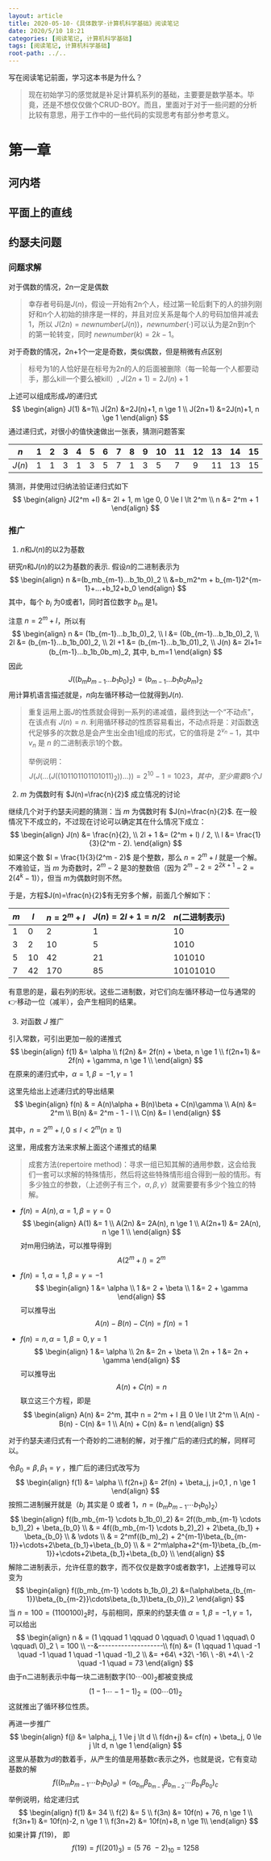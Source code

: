 ```yaml
---
layout: article
title: 2020-05-10-《具体数学-计算机科学基础》阅读笔记
date: 2020/5/10 18:21
categories: [阅读笔记, 计算机科学基础]
tags: [阅读笔记, 计算机科学基础]
root-path: ../..
---
```


写在阅读笔记前面，学习这本书是为什么？

> 现在初始学习的感觉就是补足计算机系列的基础，主要要是数学基本。毕竟，还是不想仅仅做个CRUD-BOY。而且，里面对于对于一些问题的分析比较有意思，用于工作中的一些代码的实现思考有部分参考意义。

# 第一章

## 河内塔

## 平面上的直线

## 约瑟夫问题

### 问题求解

对于偶数的情况，2n一定是偶数

> 幸存者号码是$J(n)$，假设一开始有2n个人，经过第一轮后剩下的人的排列刚好和n个人初始的排序是一样的，并且对应关系是每个人的号码加倍并减去1，所以 $J(2n)=newnumber(J(n))$，$newnumber(\cdot)$可以认为是2n到n个的第一轮转变，同时 $newnumber(k)=2k-1$。

对于奇数的情况，2n+1个一定是奇数，类似偶数，但是稍微有点区别

> 标号为1的人恰好是在标号为2n的人的后面被删除（每一轮每一个人都要动手，那么kill一个要么被kill）, $J(2n+1)=2J(n)+1$

上述可以组成形成$J$的递归式 
$$
\begin{align}
J(1) &=1\\
J(2n) &=2J(n)+1, n \ge 1 \\
J(2n+1) &=2J(n)+1, n \ge 1
\end{align}
$$
通过递归式，对很小的值快速做出一张表，猜测问题答案

| $n$    | 1    | 2    | 3    | 4    | 5    | 6    | 7    | 8    | 9    | 10   | 11   | 12   | 13   | 14   | 15   | 16   |
| ------ | ---- | ---- | ---- | ---- | ---- | ---- | ---- | ---- | ---- | ---- | ---- | ---- | ---- | ---- | ---- | ---- |
| $J(n)$ | 1    | 1    | 3    | 1    | 3    | 5    | 7    | 1    | 3    | 5    | 7    | 9    | 11   | 13   | 15   | 1    |

猜测，并使用过归纳法验证递归式如下
$$
\begin{align}
J(2^m +l) &= 2l + 1, m \ge 0, 0 \le l \lt 2^m \\
n &= 2^m + 1
\end{align}
$$

### 推广

1. $n$和$J(n)$的以2为基数

研究$n$和$J(n)$的以2为基数的表示. 假设$n$的二进制表示为
$$
\begin{align}
n &=(b_mb_{m-1}...b_1b_0)_2 \\ 
  &=b_m2^m + b_{m-1}2^{m-1}+...+b_12+b_0
\end{align}
$$
其中，每个 $b_i$ 为0或者1，同时首位数字 $b_m$ 是1。

注意 $n=2^m+l$，所以有
$$
\begin{align}
n &= (1b_{m-1}...b_1b_0)_2, \\
l &= (0b_{m-1}...b_1b_0)_2, \\
2l &= (b_{m-1}...b_1b_00)_2, \\
2l +1 &= (b_{m-1}...b_1b_01)_2, \\
J(n) &= 2l+1= (b_{m-1}...b_1b_0b_m)_2, 其中, b_m=1
\end{align}
$$
因此
$$
J((b_mb_{m-1}...b_1b_0)_2) = (b_{m-1}...b_1b_0b_m)_2
$$
用计算机语言描述就是，$n$向左循环移动一位就得到$J(n)$.

> 重复运用上面$J$的性质就会得到一系列的递减值，最终到达一个“不动点”，在该点有 $J(n)=n$. 利用循环移动的性质容易看出，不动点将是：对函数迭代足够多的次数总是会产生出全由1组成的形式，它的值将是 $2^{v_n}-1$，其中 $v_n$ 是 $n$ 的二进制表示1的个数。
>
> 举例说明：
> $$
> J(J(...(J((101101101101011)_2))...))=2^{10}-1=1023，其中，至少需要8个J
> $$

2. $m$ 为偶数时有 $J(n)=\frac{n}{2}$ 成立情况的讨论

继续几个对于约瑟夫问题的猜测：当 $m$ 为偶数时有 $J(n)=\frac{n}{2}$. 在一般情况下不成立的，不过现在讨论可以确定其在什么情况下成立：
$$
\begin{align}
J(n) &= \frac{n}{2}, \\
2l + 1 &= (2^m + l) / 2, \\
l &= \frac{1}{3}(2^m - 2).
\end{align}
$$
如果这个数 $l = \frac{1}{3}(2^m - 2)$ 是个整数，那么 $n = 2^m + l$ 就是一个解。不难验证，当 $m$ 为奇数时，$2^m - 2$ 是3的整数倍（因为 $2^m - 2 = 2^{2k+1} - 2 = 2(4^k-1)$），但当 $m$为偶数时则不然。

于是，方程$J(n)=\frac{n}{2}$有无穷多个解，前面几个解如下：

| $m$  | $l$  | $n = 2^m + l$ | $J(n) = 2l+1 = n/2$ | $n$(二进制表示) |
| ---- | ---- | ------------- | ------------------- | --------------- |
| 1    | 0    | 2             | 1                   | 10              |
| 3    | 2    | 10            | 5                   | 1010            |
| 5    | 10   | 42            | 21                  | 101010          |
| 7    | 42   | 170           | 85                  | 10101010        |

有意思的是，最右列的形状。这些二进制数，对它们向左循环移动一位与通常的👉移动一位（减半），会产生相同的结果。

3. 对函数 $J$ 推广

引入常数，可引出更加一般的递推式
$$
\begin{align}
f(1) &= \alpha \\
f(2n) &= 2f(n) + \beta, n \ge 1 \\
f(2n+1) &= 2f(n) + \gamma, n \ge 1 \\
\end{align}
$$
在原来的递归式中，$\alpha=1, \beta=-1, \gamma=1$

这里先给出上述递归式的导出结果  
$$
\begin{align}
f(n) & = A(n)\alpha + B(n)\beta + C(n)\gamma \\
A(n) &= 2^m \\
B(n) &= 2^m - 1 - l \\
C(n) &= l
\end{align}
$$

其中，$n = 2^m+l, 0 \le l \lt 2^m(n \ge 1)$

这里，用成套方法来求解上面这个递推式的结果

> 成套方法(repertoire method)：寻求一组已知其解的通用参数，这会给我们一套可以求解的特殊情形，然后将这些特殊情形组合得到一般的情形。有多少独立的参数，（上述例子有三个，$\alpha, \beta, \gamma$）就需要要有多少个独立的特解。

- $f(n) = A(n), \alpha = 1, \beta = \gamma = 0$
  $$
  \begin{align}
  A(1) &= 1 \\
  A(2n) &= 2A(n), n \ge 1 \\
  A(2n+1) &= 2A(n), n \ge 1 \\
  \end{align}
  $$
  对m用归纳法，可以推导得到
  $$
  A(2^m+l) = 2^m
  $$
  

- $f(n) = 1, \alpha = 1, \beta = \gamma = -1$
  $$
  \begin{align}
  1 &= \alpha \\
  1 &= 2 + \beta \\
  1 &= 2 + \gamma
  \end{align}
  $$
  可以推导出
  $$
  A(n) - B(n) - C(n) = f(n) = 1
  $$
  

- $f(n) = n, \alpha = 1, \beta = 0, \gamma = 1$
  $$
  \begin{align}
  1 &= \alpha \\
  2n &= 2n + \beta \\
  2n + 1 &= 2n + \gamma
  \end{align}
  $$
  可以推导出
  $$
  A(n) + C(n) = n
  $$
  联立这三个方程，即是
  $$
  \begin{align}
  A(n) &= 2^m, 其中 n = 2^m + l 且 0 \le l \lt 2^m \\
  A(n) - B(n) - C(n) &= 1 \\
  A(n) + C(n) &= n
  \end{align}
  $$
  

对于约瑟夫递归式有一个奇妙的二进制的解，对于推广后的递归式的解，同样可以。

令$\beta_0=\beta, \beta_1=\gamma$ ，推广后的递归式改写为
$$
\begin{align}
f(1) &= \alpha \\
f(2n+j) &= 2f(n) + \beta_j, j=0,1 , n \ge 1
\end{align}
$$
按照二进制展开就是（$b_j$ 其实是 0 或者 1，$n=(b_mb_{m-1} \cdots b_1b_0)_2$）
$$
\begin{align}
f((b_mb_{m-1} \cdots b_1b_0)_2) &= 2f((b_mb_{m-1} \cdots b_1)_2) + \beta_{b_0} \\
& = 4f((b_mb_{m-1} \cdots b_2)_2) + 2\beta_{b_1} + \beta_{b_0} \\
& \vdots \\
& = 2^mf((b_m)_2) + 2^{m-1}\beta_{b_{m-1}}+\cdots+2\beta_{b_1}+\beta_{b_0} \\
& = 2^m\alpha+2^{m-1}\beta_{b_{m-1}}+\cdots+2\beta_{b_1}+\beta_{b_0} \\
\end{align}
$$
解除二进制表示，允许任意的数字，而不仅仅是数字0或者数字1，上述推导可以变为
$$
\begin{align}
f((b_mb_{m-1} \cdots b_1b_0)_2) &=(\alpha\beta_{b_{m-1}}\beta_{b_{m-2}}\cdots\beta_{b_1}\beta_{b_0})_2
\end{align}
$$
当 $n=100=(1100100)_2$时，与前相同，原来的约瑟夫值 $\alpha=1, \beta=-1, \gamma=1$，可以给出
$$
\begin{align}
n & = (1 \qquad 1 \qquad 0 \qquad\ 0 \quad 1 \qquad\ 0 \qquad\ 0)_2 \ = 100 \\
--&--------------------\\
f(n) &= (1 \qquad 1 \quad -1 \quad -1 \quad 1 \quad -1 \quad -1)_2 \\
&= +64\ +32\ -16\ \ -8\ +4\ \ -2 \quad -1 \quad = 73
\end{align}
$$
由于n二进制表示中每一块二进制数字$(10\cdots00)_2$都被变换成
$$
(1-1\cdots-1-1)_2=(00\cdots01)_2
$$
这就推出了循环移位性质。

再进一步推广
$$
\begin{align}
f(j) &= \alpha_j, 1 \le j \lt d \\
f(dn+j) &= cf(n) + \beta_j, 0 \le j \lt d, n \ge 1
\end{align}
$$
这里从基数为$d$的数着手，从产生的值是用基数$c$表示之外，也就是说，它有变动基数的解
$$
f((b_mb_{m-1}\cdots b_1b_0)_d) = (\alpha_{b_m}\beta_{b_{m-1}}\beta_{b_{m-2}}\cdots\beta_{b_1}\beta_{b_0})_c
$$
举例说明，给定递归式
$$
\begin{align}
f(1) &= 34 \\
f(2) &= 5 \\
f(3n) &= 10f(n) + 76, n \ge 1 \\
f(3n+1) &= 10f(n)-2, n \ge 1 \\
f(3n+2) &= 10f(n)+8, n \ge 1\\
\end{align}
$$
如果计算 $f(19)$， 即
$$
f(19)=f((201)_3)=(5\ 76\ -2)_{10}=1258
$$


